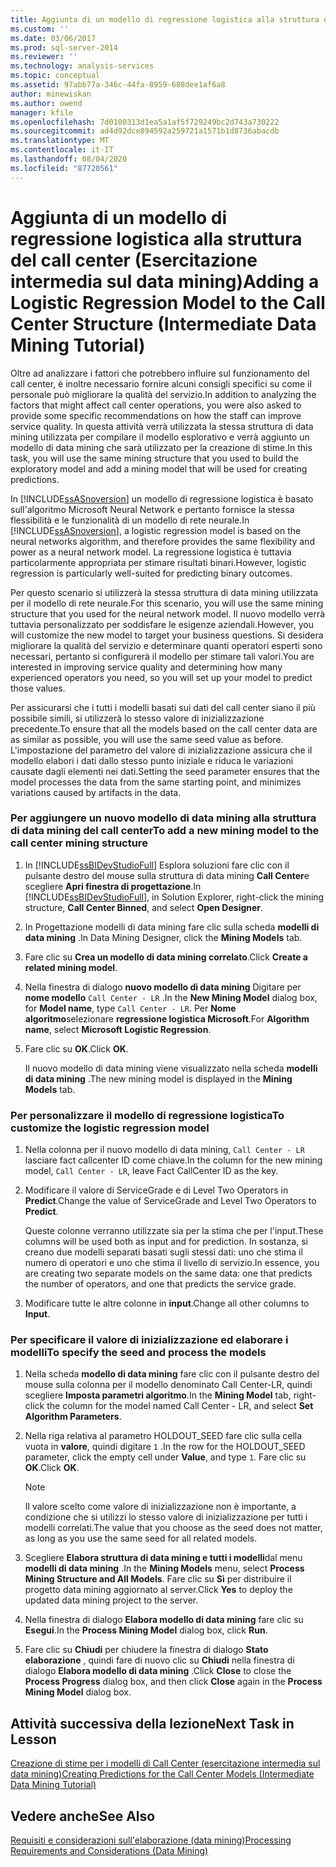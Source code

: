 ```yaml
---
title: Aggiunta di un modello di regressione logistica alla struttura del Call Center (Esercitazione intermedia sul data mining) | Microsoft Docs
ms.custom: ''
ms.date: 03/06/2017
ms.prod: sql-server-2014
ms.reviewer: ''
ms.technology: analysis-services
ms.topic: conceptual
ms.assetid: 97abb77a-346c-44fa-8959-688dee1af6a8
author: minewiskan
ms.author: owend
manager: kfile
ms.openlocfilehash: 7d0100313d1ea5a1af5f729249bc2d743a730222
ms.sourcegitcommit: ad4d92dce894592a259721a1571b1d8736abacdb
ms.translationtype: MT
ms.contentlocale: it-IT
ms.lasthandoff: 08/04/2020
ms.locfileid: "87720561"
---
```

# <a name="adding-a-logistic-regression-model-to-the-call-center-structure-intermediate-data-mining-tutorial"></a><span data-ttu-id="96b95-102">Aggiunta di un modello di regressione logistica alla struttura del call center (Esercitazione intermedia sul data mining)</span><span class="sxs-lookup"><span data-stu-id="96b95-102">Adding a Logistic Regression Model to the Call Center Structure (Intermediate Data Mining Tutorial)</span></span>
  <span data-ttu-id="96b95-103">Oltre ad analizzare i fattori che potrebbero influire sul funzionamento del call center, è inoltre necessario fornire alcuni consigli specifici su come il personale può migliorare la qualità del servizio.</span><span class="sxs-lookup"><span data-stu-id="96b95-103">In addition to analyzing the factors that might affect call center operations, you were also asked to provide some specific recommendations on how the staff can improve service quality.</span></span> <span data-ttu-id="96b95-104">In questa attività verrà utilizzata la stessa struttura di data mining utilizzata per compilare il modello esplorativo e verrà aggiunto un modello di data mining che sarà utilizzato per la creazione di stime.</span><span class="sxs-lookup"><span data-stu-id="96b95-104">In this task, you will use the same mining structure that you used to build the exploratory model and add a mining model that will be used for creating predictions.</span></span>  
  
 <span data-ttu-id="96b95-105">In [!INCLUDE[ssASnoversion](../includes/ssasnoversion-md.md)] un modello di regressione logistica è basato sull'algoritmo Microsoft Neural Network e pertanto fornisce la stessa flessibilità e le funzionalità di un modello di rete neurale.</span><span class="sxs-lookup"><span data-stu-id="96b95-105">In [!INCLUDE[ssASnoversion](../includes/ssasnoversion-md.md)], a logistic regression model is based on the neural networks algorithm, and therefore provides the same flexibility and power as a neural network model.</span></span> <span data-ttu-id="96b95-106">La regressione logistica è tuttavia particolarmente appropriata per stimare risultati binari.</span><span class="sxs-lookup"><span data-stu-id="96b95-106">However, logistic regression is particularly well-suited for predicting binary outcomes.</span></span>  
  
 <span data-ttu-id="96b95-107">Per questo scenario si utilizzerà la stessa struttura di data mining utilizzata per il modello di rete neurale.</span><span class="sxs-lookup"><span data-stu-id="96b95-107">For this scenario, you will use the same mining structure that you used for the neural network model.</span></span> <span data-ttu-id="96b95-108">Il nuovo modello verrà tuttavia personalizzato per soddisfare le esigenze aziendali.</span><span class="sxs-lookup"><span data-stu-id="96b95-108">However, you will customize the new model to target your business questions.</span></span> <span data-ttu-id="96b95-109">Si desidera migliorare la qualità del servizio e determinare quanti operatori esperti sono necessari, pertanto si configurerà il modello per stimare tali valori.</span><span class="sxs-lookup"><span data-stu-id="96b95-109">You are interested in improving service quality and determining how many experienced operators you need, so you will set up your model to predict those values.</span></span>  
  
 <span data-ttu-id="96b95-110">Per assicurarsi che i tutti i modelli basati sui dati del call center siano il più possibile simili, si utilizzerà lo stesso valore di inizializzazione precedente.</span><span class="sxs-lookup"><span data-stu-id="96b95-110">To ensure that all the models based on the call center data are as similar as possible, you will use the same seed value as before.</span></span> <span data-ttu-id="96b95-111">L'impostazione del parametro del valore di inizializzazione assicura che il modello elabori i dati dallo stesso punto iniziale e riduca le variazioni causate dagli elementi nei dati.</span><span class="sxs-lookup"><span data-stu-id="96b95-111">Setting the seed parameter ensures that the model processes the data from the same starting point, and minimizes variations caused by artifacts in the data.</span></span>  
  
### <a name="to-add-a-new-mining-model-to-the-call-center-mining-structure"></a><span data-ttu-id="96b95-112">Per aggiungere un nuovo modello di data mining alla struttura di data mining del call center</span><span class="sxs-lookup"><span data-stu-id="96b95-112">To add a new mining model to the call center mining structure</span></span>  
  
1.  <span data-ttu-id="96b95-113">In [!INCLUDE[ssBIDevStudioFull](../includes/ssbidevstudiofull-md.md)] Esplora soluzioni fare clic con il pulsante destro del mouse sulla struttura di data mining **Call Center**e scegliere **Apri finestra di progettazione**.</span><span class="sxs-lookup"><span data-stu-id="96b95-113">In [!INCLUDE[ssBIDevStudioFull](../includes/ssbidevstudiofull-md.md)], in Solution Explorer, right-click the mining structure, **Call Center Binned**, and select **Open Designer**.</span></span>  
  
2.  <span data-ttu-id="96b95-114">In Progettazione modelli di data mining fare clic sulla scheda **modelli di data mining** .</span><span class="sxs-lookup"><span data-stu-id="96b95-114">In Data Mining Designer, click the **Mining Models** tab.</span></span>  
  
3.  <span data-ttu-id="96b95-115">Fare clic su **Crea un modello di data mining correlato**.</span><span class="sxs-lookup"><span data-stu-id="96b95-115">Click **Create a related mining model**.</span></span>  
  
4.  <span data-ttu-id="96b95-116">Nella finestra di dialogo **nuovo modello di data mining** Digitare per **nome modello** `Call Center - LR` .</span><span class="sxs-lookup"><span data-stu-id="96b95-116">In the **New Mining Model** dialog box, for **Model name**, type `Call Center - LR`.</span></span>  <span data-ttu-id="96b95-117">Per **Nome algoritmo**selezionare **regressione logistica Microsoft**.</span><span class="sxs-lookup"><span data-stu-id="96b95-117">For **Algorithm name**, select **Microsoft Logistic Regression**.</span></span>  
  
5.  <span data-ttu-id="96b95-118">Fare clic su **OK**.</span><span class="sxs-lookup"><span data-stu-id="96b95-118">Click **OK**.</span></span>  
  
     <span data-ttu-id="96b95-119">Il nuovo modello di data mining viene visualizzato nella scheda **modelli di data mining** .</span><span class="sxs-lookup"><span data-stu-id="96b95-119">The new mining model is displayed in the **Mining Models** tab.</span></span>  
  
### <a name="to-customize-the-logistic-regression-model"></a><span data-ttu-id="96b95-120">Per personalizzare il modello di regressione logistica</span><span class="sxs-lookup"><span data-stu-id="96b95-120">To customize the logistic regression model</span></span>  
  
1.  <span data-ttu-id="96b95-121">Nella colonna per il nuovo modello di data mining, `Call Center - LR` lasciare fact callcenter ID come chiave.</span><span class="sxs-lookup"><span data-stu-id="96b95-121">In the column for the new mining model, `Call Center - LR`, leave Fact CallCenter ID as the key.</span></span>  
  
2.  <span data-ttu-id="96b95-122">Modificare il valore di ServiceGrade e di Level Two Operators in **Predict**.</span><span class="sxs-lookup"><span data-stu-id="96b95-122">Change the value of ServiceGrade and Level Two Operators to **Predict**.</span></span>  
  
     <span data-ttu-id="96b95-123">Queste colonne verranno utilizzate sia per la stima che per l'input.</span><span class="sxs-lookup"><span data-stu-id="96b95-123">These columns will be used both as input and for prediction.</span></span> <span data-ttu-id="96b95-124">In sostanza, si creano due modelli separati basati sugli stessi dati: uno che stima il numero di operatori e uno che stima il livello di servizio.</span><span class="sxs-lookup"><span data-stu-id="96b95-124">In essence, you are creating two separate models on the same data: one that predicts the number of operators, and one that predicts the service grade.</span></span>  
  
3.  <span data-ttu-id="96b95-125">Modificare tutte le altre colonne in **input**.</span><span class="sxs-lookup"><span data-stu-id="96b95-125">Change all other columns to **Input**.</span></span>  
  
### <a name="to-specify-the-seed-and-process-the-models"></a><span data-ttu-id="96b95-126">Per specificare il valore di inizializzazione ed elaborare i modelli</span><span class="sxs-lookup"><span data-stu-id="96b95-126">To specify the seed and process the models</span></span>  
  
1.  <span data-ttu-id="96b95-127">Nella scheda **modello di data mining** fare clic con il pulsante destro del mouse sulla colonna per il modello denominato Call Center-LR, quindi scegliere **Imposta parametri algoritmo**.</span><span class="sxs-lookup"><span data-stu-id="96b95-127">In the **Mining Model** tab, right-click the column for the model named Call Center - LR, and select **Set Algorithm Parameters**.</span></span>  
  
2.  <span data-ttu-id="96b95-128">Nella riga relativa al parametro HOLDOUT_SEED fare clic sulla cella vuota in **valore**, quindi digitare `1` .</span><span class="sxs-lookup"><span data-stu-id="96b95-128">In the row for the HOLDOUT_SEED parameter, click the empty cell under **Value**, and type `1`.</span></span> <span data-ttu-id="96b95-129">Fare clic su **OK**.</span><span class="sxs-lookup"><span data-stu-id="96b95-129">Click **OK**.</span></span>  
  
    > [!NOTE]  
    >  <span data-ttu-id="96b95-130">Il valore scelto come valore di inizializzazione non è importante, a condizione che si utilizzi lo stesso valore di inizializzazione per tutti i modelli correlati.</span><span class="sxs-lookup"><span data-stu-id="96b95-130">The value that you choose as the seed does not matter, as long as you use the same seed for all related models.</span></span>  
  
3.  <span data-ttu-id="96b95-131">Scegliere **Elabora struttura di data mining e tutti i modelli**dal menu **modelli di data mining** .</span><span class="sxs-lookup"><span data-stu-id="96b95-131">In the **Mining Models** menu, select **Process Mining Structure and All Models**.</span></span> <span data-ttu-id="96b95-132">Fare clic su **Sì** per distribuire il progetto data mining aggiornato al server.</span><span class="sxs-lookup"><span data-stu-id="96b95-132">Click **Yes** to deploy the updated data mining project to the server.</span></span>  
  
4.  <span data-ttu-id="96b95-133">Nella finestra di dialogo **Elabora modello di data mining** fare clic su **Esegui**.</span><span class="sxs-lookup"><span data-stu-id="96b95-133">In the **Process Mining Model** dialog box, click **Run**.</span></span>  
  
5.  <span data-ttu-id="96b95-134">Fare clic su **Chiudi** per chiudere la finestra di dialogo **Stato elaborazione** , quindi fare di nuovo clic su **Chiudi** nella finestra di dialogo **Elabora modello di data mining** .</span><span class="sxs-lookup"><span data-stu-id="96b95-134">Click **Close** to close the **Process Progress** dialog box, and then click **Close** again in the **Process Mining Model** dialog box.</span></span>  
  
## <a name="next-task-in-lesson"></a><span data-ttu-id="96b95-135">Attività successiva della lezione</span><span class="sxs-lookup"><span data-stu-id="96b95-135">Next Task in Lesson</span></span>  
 [<span data-ttu-id="96b95-136">Creazione di stime per i modelli di Call Center &#40;esercitazione intermedia sul data mining&#41;</span><span class="sxs-lookup"><span data-stu-id="96b95-136">Creating Predictions for the Call Center Models &#40;Intermediate Data Mining Tutorial&#41;</span></span>](../../2014/tutorials/create-predictions-call-center-models-intermediate-data-mining-tutorial.md)  
  
## <a name="see-also"></a><span data-ttu-id="96b95-137">Vedere anche</span><span class="sxs-lookup"><span data-stu-id="96b95-137">See Also</span></span>  
 [<span data-ttu-id="96b95-138">Requisiti e considerazioni sull'elaborazione &#40;data mining&#41;</span><span class="sxs-lookup"><span data-stu-id="96b95-138">Processing Requirements and Considerations &#40;Data Mining&#41;</span></span>](../../2014/analysis-services/data-mining/processing-requirements-and-considerations-data-mining.md)  
  
  
